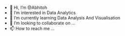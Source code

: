 - 👋 Hi, I’m @Abhitoh
- 👀 I’m interested in Data Analytics
- 🌱 I’m currently learning Data Analysis And Visualisation
- 💞️ I’m looking to collaborate on ...
- 📫 How to reach me ...

<!---
Abhitoh/Abhitoh is a ✨ special ✨ repository because its `README.md` (this file) appears on your GitHub profile.
You can click the Preview link to take a look at your changes.
--->
